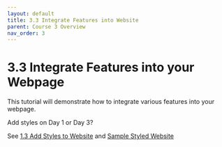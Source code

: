 ```yaml
---
layout: default
title: 3.3 Integrate Features into Website
parent: Course 3 Overview
nav_order: 3
---
```


# 3.3 Integrate Features into your Webpage
This tutorial will demonstrate how to integrate various features into your webpage.

Add styles on Day 1 or Day 3?

See [1.3 Add Styles to Website]("/CloudWebDevelopment/1_3_0_personalize.html") and [Sample Styled Website](/CloudWebDevelopment/personalized.html)